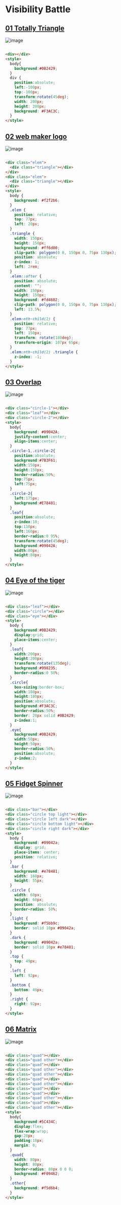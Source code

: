 # Visibility Battle

## [01 Totally Triangle](https://cssbattle.dev/play/13)
![image](https://github.com/chavikothari2711/CSS-Battle-solution/assets/61689704/da392bf8-cbb1-4d4b-a0cc-9b6f0edc36d0)

```html

<div></div>
<style>
  body{
    background:#0B2429;
  }
  div {
    position:absolute;
    left:-100px;
    top:-100px;    
    transform:rotate(45deg);
    width: 200px;
    height: 200px;
    background: #F3AC3C;
  }
</style>

```

## [02 web maker logo](https://cssbattle.dev/play/14)
![image](https://github.com/chavikothari2711/CSS-Battle-solution/assets/61689704/de0b6ef2-bab3-4251-8ead-86152cb28028)

```html

<div class="elem">
  <div class="triangle"></div>
</div>
<div class="elem">
  <div class="triangle"></div>
</div>
<style>
  body {
    background: #f2f2b6;
  }
  .elem {
    position: relative;
    top: 77px;
    left: 20px;
  }
  .triangle {
    width: 150px;
    height: 150px;
    background: #ff6d00;
    clip-path: polygon(0 0, 150px 0, 75px 130px);
    position: absolute;
    z-index: 1;
    left: 2rem;
  }
  .elem::after {
    position: absolute;
    content: "";
    width: 150px;
    height: 150px;
    background: #fd4602;
    clip-path: polygon(0 0, 150px 0, 75px 130px);
    left: 13.5%;
  }
  .elem:nth-child(2) {
    position: relative;
    top: 77px;
    left: 150px;
    transform: rotate(180deg);
    transform-origin: 107px 65px;
  }
  .elem:nth-child(2) .triangle {
    z-index: -1;
  }
</style>

```

## [03 Overlap](https://cssbattle.dev/play/15)
![image](https://github.com/chavikothari2711/CSS-Battle-solution/assets/61689704/8997448f-79aa-4960-b32d-68adef8c554e)

```html

<div class="circle-1"></div>
<div class="leaf"></div>
<div class="circle-2"></div>
<style>
  body{
    background: #09042A;
    justify-content:center;
    align-items:center;
  }
  .circle-1,.circle-2{
    position:absolute;
    background:#7B3F61;
    width:150px;
    height:150px;
    border-radius:50%;
    top:75px;
    left:75px;
  }
  .circle-2{
    left:175px;
    background:#E78481;
  }
  .leaf{
    position:absolute;
    z-index:10;
    top:110px;
    left:160px;
    border-radius:0 95%;
    transform:rotate(45deg);
    background:#09042A;
    width:80px;
    height:80px;
  }
</style>

```

## [04 Eye of the tiger](https://cssbattle.dev/play/16)
![image](https://github.com/chavikothari2711/CSS-Battle-solution/assets/61689704/0e2e638c-a359-45ac-b4e1-36c1e0b6339b)

```html

<div class="leaf"></div>
<div class="circle"></div>
<div class="eye"></div>
<style>
  body {
    background:#0B2429;
    display:grid;
    place-items:center;
  }
  .leaf{
    width:200px;
    height:200px;
    transform:rotate(135deg);
    background:#998235;
    border-radius:0 50%;
  }
  .circle{
    box-sizing:border-box; 
    width:180px;
    height:180px;
    position:absolute;
    background:#F3AC3C;
    border-radius:50%;
    border: 20px solid #0B2429;
    z-index:1;
  }
  .eye{
    background:#0B2429;
    width:50px;
    height:50px;
    border-radius:50%;
    position:absolute;
    z-index:2;
  }
</style>

```

## [05 Fidget Spinner](https://cssbattle.dev/play/17)
![image](https://github.com/chavikothari2711/CSS-Battle-solution/assets/61689704/e0e3aa9b-a514-4ace-8dd6-5e0f26e34308)

```html

<div class="bar"></div>
<div class="circle top light"></div>
<div class="circle left dark"></div>
<div class="circle bottom light"></div>
<div class="circle right dark"></div>
<style>
  body {
    background: #09042a;
    display: grid;
    place-items: center;
    position: relative;
  }
  .bar {
    background: #e78481;
    width: 160px;
    height: 55px;
  }
  .circle {
    width: 60px;
    height: 60px;
    position: absolute;
    border-radius: 50%;
  }
  .light {
    background: #f5bb9c;
    border: solid 10px #09042a;
  }
  .dark {
    background: #09042a;
    border: solid 10px #e78481;
  }
  .top {
    top: 49px;
  }
  .left {
    left: 92px;
  }
  .bottom {
    bottom: 49px;
  }
  .right {
    right: 92px;
  }
</style>

```
## [06 Matrix](https://cssbattle.dev/play/18)
![image](https://github.com/chavikothari2711/CSS-Battle-solution/assets/61689704/14552a34-a0a6-49e3-8ef1-9a40a4c5d926)

```html

<div class="quad"></div>
<div class="quad other"></div>
<div class="quad"></div>
<div class="quad other"></div>
<div class="quad other"></div>
<div class="quad"></div>
<div class="quad other"></div>
<div class="quad"></div>
<div class="quad"></div>
<div class="quad other"></div>
<div class="quad"></div>
<div class="quad other"></div>
<style>
  body{
    background:#5C434C;
    display:flex;
    flex-wrap:wrap;
    gap:20px;
    padding:10px;
    margin: 0;
  }
  .quad{
    width: 80px;
    height: 80px;
    border-radius: 80px 0 0 0;
    background: #F09462;
  }
  .other{
    background: #f5d6b4;
  }
</style>

```
